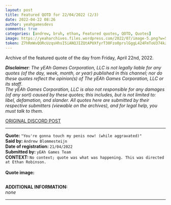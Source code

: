 ```yaml
---
layout: post
title: Featured QOTD for 22/04/2022 (2/3)
date: 2022-04-22 08:26
author: yeahgamesdevs
comments: true
categories: [andrew, bruh, ethan, Featured quotes, QOTD, Quotes]
image: https://yeaharchives.files.wordpress.com/2022/07/image-5.png?w=508
token: Z7hRmWvQORcUzqsHhsI5iANQJIZQtAPUXfyrT30Fzo0prslGggL424FmToU374kzMtmWVt4Jl7eO1cz4NIEjS2ORm7bx20tgWuuJFxhRW4vdBowmooTxcKCpFUjI6WfqCaZNPvyrOxWc
---
```

<!-- wp:paragraph -->
<p>Archive of the featured quote of the day from Friday, April 22nd, 2022. </p>
<!-- /wp:paragraph -->

<!-- wp:paragraph -->
<p><em><strong>Disclaimer</strong>: The yEAh Games Corporation, LLC is not legally liable for any quotes (of the day, week, month, or year) published in this channel; nor do these quotes reflect the opinion(s) of The yEAh Games Corporation, LLC or its staff</em>.<br><em>The yEAh Games Corporation, LLC is also not responsible for any damages (of any sort) caused by these quotes; this includes, but is not limited to: libel, defamation, and slander. All quotes here are submitted by their respective submitters (viewable on the archives), and for legal help, you must talk to them.</em><br><a href="https://cdn.discordapp.com/attachments/958100064079839303/964566123628609628/unknown.png"></a></p>
<!-- /wp:paragraph -->

<!-- wp:buttons {"layout":{"type":"flex","justifyContent":"left"}} -->
<div class="wp-block-buttons"><!-- wp:button {"textColor":"vivid-cyan-blue","align":"center","style":{"border":{"radius":"18px"}},"className":"is-style-fill"} -->
<div class="wp-block-button aligncenter is-style-fill"><a class="wp-block-button__link has-vivid-cyan-blue-color has-text-color wp-element-button" href="https://discord.com/channels/887052880782176266/958100064079839303/967244030855507968" style="border-radius:18px;">ORIGINAL DISCORD POST</a></div>
<!-- /wp:button --></div>
<!-- /wp:buttons -->

<!-- wp:separator {"align":"center","className":"is-style-wide"} -->
<hr class="wp-block-separator aligncenter has-alpha-channel-opacity is-style-wide" />
<!-- /wp:separator -->

<!-- wp:paragraph -->
<p><strong>Quote: </strong><code>"You're gonna touch my penis now! (while aggravated)"</code><br><strong>Said by: </strong><code>Andrew Blommesteijn</code><br><strong>Date of registration: </strong><code>21/04/2022</code> <br><strong>Submitted by: </strong><code>yEAh Games Team</code><br><strong>CONTEXT: </strong><code>No context; quote was what was happening. This was directed at Ethan Robinson.</code><br><br><strong>Quote image:</strong></p>
<!-- /wp:paragraph -->

<!-- wp:image {"id":659,"sizeSlug":"large","linkDestination":"none"} -->
<figure class="wp-block-image size-large"><img src="https://yeaharchives.files.wordpress.com/2022/07/image-5.png?w=508" alt="" class="wp-image-659" /></figure>
<!-- /wp:image -->

<!-- wp:paragraph -->
<p><strong>ADDITIONAL INFORMATION:</strong><br><em>none</em></p>
<!-- /wp:paragraph -->

<!-- wp:separator {"className":"is-style-wide"} -->
<hr class="wp-block-separator has-alpha-channel-opacity is-style-wide" />
<!-- /wp:separator -->
